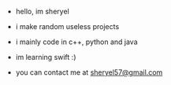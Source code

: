 - hello, im sheryel
- i make random useless projects
- i mainly code in c++, python and java
- im learning swift :)


- you can contact me at sheryel57@gmail.com

<!---
sheryel/sheryel is a ✨ special ✨ repository because its `README.md` (this file) appears on your GitHub profile.
You can click the Preview link to take a look at your changes.
--->
